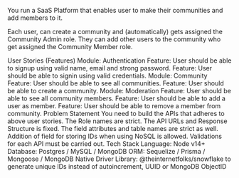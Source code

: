 You run a SaaS Platform that enables user to make their communities and add members to it.

Each user, can create a community and (automatically) gets assigned the Community Admin role. They can add other users to the community who get assigned the Community Member role.

User Stories (Features)
Module: Authentication
Feature: User should be able to signup using valid name, email and strong password.
Feature: User should be able to signin using valid credentials.
Module: Community
Feature: User should be able to see all communities.
Feature: User should be able to create a community.
Module: Moderation
Feature: User should be able to see all community members.
Feature: User should be able to add a user as member.
Feature: User should be able to remove a member from community.
Problem Statement
You need to build the APIs that adheres to above user stories.
The Role names are strict.
The API URLs and Response Structure is fixed.
The field attributes and table names are strict as well.
Addition of field for storing IDs when using NoSQL is allowed.
Validations for each API must be carried out.
Tech Stack
Language: Node v14+
Database: Postgres / MySQL / MongoDB
ORM: Sequelize / Prisma / Mongoose / MongoDB Native Driver
Library: @theinternetfolks/snowflake to generate unique IDs instead of autoincrement, UUID or MongoDB ObjectID
